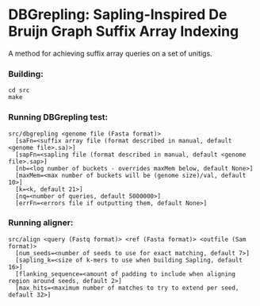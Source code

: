 # DBGrepling: Sapling-Inspired De Bruijn Graph Suffix Array Indexing
  
A method for achieving suffix array queries on a set of unitigs.
  
### Building:
```
cd src
make
```

  
### Running DBGrepling test:  
```
src/dbgrepling <genome file (Fasta format)> 
  [saFn=<suffix array file (format described in manual, default <genome file>.sa)>] 
  [sapFn=<sapling file (format described in manual, default <genome file>.sap>] 
  [nb=<log number of buckets - overrides maxMem below, default None>] 
  [maxMem=<max number of buckets will be (genome size)/val, default 10>] 
  [k=<k, default 21>] 
  [nq=<number of queries, default 5000000>] 
  [errFn=<errors file if outputting them, default None>]
```
  
### Running aligner:
```
src/align <query (Fastq format)> <ref (Fasta format)> <outfile (Sam format)> 
  [num_seeds=<number of seeds to use for exact matching, default 7>]
  [sapling_k=<size of k-mers to use when building Sapling, default 16>]
  [flanking_sequence=<amount of padding to include when aligning region around seeds, default 2>]
  [max_hits=<maximum number of matches to try to extend per seed, default 32>]
```